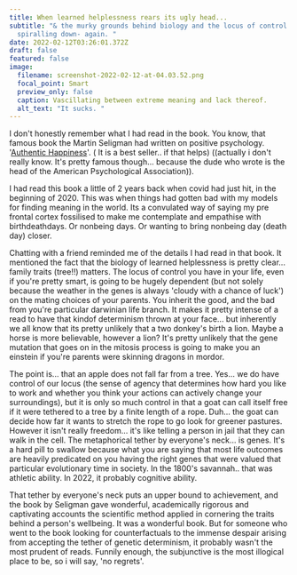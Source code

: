 ```yaml
---
title: When learned helplessness rears its ugly head...
subtitle: "& the murky grounds behind biology and the locus of control send you
  spiralling down- again. "
date: 2022-02-12T03:26:01.372Z
draft: false
featured: false
image:
  filename: screenshot-2022-02-12-at-04.03.52.png
  focal_point: Smart
  preview_only: false
  caption: Vascillating between extreme meaning and lack thereof.
  alt_text: "It sucks. "
---
```

I don't honestly remember what I had read in the book. You know, that famous book the Martin Seligman had written on positive psychology. '[Authentic Happiness](https://amzn.to/34ROyS2)'. ( It is a best seller.. if that helps) ((actually i don't really know. It's pretty famous though... because the dude who wrote is the head of the American Psychological Association)). 

I had read this book a little of 2 years back when covid had just hit, in the beginning of 2020. This was when things had gotten bad with my models for finding meaning in the world. Its a convulated way of saying my pre frontal cortex fossilised to make me contemplate and empathise with birthdeathdays. Or nonbeing days. Or wanting to bring nonbeing day (death day) closer.

Chatting with a friend reminded me of the details I had read in that book. It mentioned the fact that the biology of learned helplessness is pretty clear... family traits (tree!!)  matters. The locus of control you have in your life, even if you're pretty smart, is going to be hugely dependent (but not solely because the weather in the genes is always 'cloudy with a chance of luck') on the mating choices of your parents. You inherit the good, and the bad from you're particular darwinian life branch. It makes it pretty intense of a read to have that kindof determinism thrown at your face... but inherently we all know that its pretty unlikely that a two donkey's birth a lion. Maybe a horse is more believable, however a lion? It's pretty unlikely that the gene mutation that goes on in the mitosis process is going to make you an einstein if you're parents were skinning dragons in mordor.

The point is... that an apple does not fall far from a tree. Yes... we do have control of our locus (the sense of agency that determines how hard you like to work and whether you think your actions can actively change your surroundings), but it is only so much control in that a goat can call itself free if it were tethered to a tree by a finite length of a rope. Duh... the goat can decide how far it wants to stretch the rope to go look for greener pastures. However it isn't really freedom... it's like telling a person in jail that they can walk in the cell. The metaphorical tether by everyone's neck... is genes. It's a hard pill to swallow because what you are saying that most life outcomes are heavily predicated on you having the right genes that were valued that particular evolutionary time in society. In the 1800's savannah.. that was athletic ability. In 2022, it probably cognitive ability. 

That tether by everyone's neck puts an upper bound to achievement, and the book by Seligman gave wonderful, academically rigorous and captivating accounts the scientific method applied in cornering the traits behind a person's wellbeing. It was a wonderful book. But for someone who went to the book looking for counterfactuals to the immense despair arising from accepting the tether of genetic determinism, it probably wasn't the most prudent of reads. Funnily enough, the subjunctive is the most illogical place to be, so i will say, 'no regrets'.